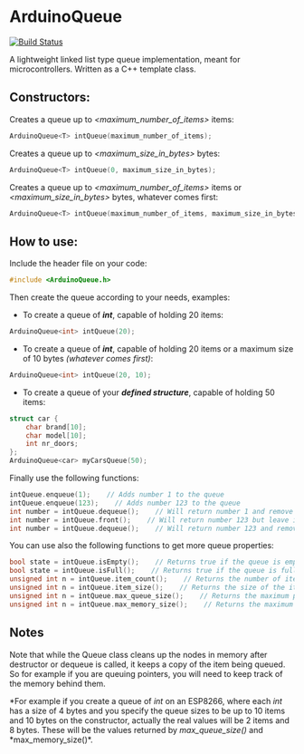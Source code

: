 # ArduinoQueue

[![Build Status](https://travis-ci.org/EinarArnason/ArduinoQueue.svg?branch=dev)](https://travis-ci.org/EinarArnason/ArduinoQueue)

A lightweight linked list type queue implementation, meant for microcontrollers.
Written as a C++ template class.

## Constructors:

Creates a queue up to _<maximum_number_of_items>_ items:

```C++
ArduinoQueue<T> intQueue(maximum_number_of_items);
```

Creates a queue up to _<maximum_size_in_bytes>_ bytes:

```C++
ArduinoQueue<T> intQueue(0, maximum_size_in_bytes);
```

Creates a queue up to _<maximum_number_of_items>_ items or _<maximum_size_in_bytes>_ bytes, whatever comes first:

```C++
ArduinoQueue<T> intQueue(maximum_number_of_items, maximum_size_in_bytes);
```

## How to use:

Include the header file on your code:

```C++
#include <ArduinoQueue.h>
```

Then create the queue according to your needs, examples:

- To create a queue of **_int_**, capable of holding 20 items:

```C++
ArduinoQueue<int> intQueue(20);
```

- To create a queue of **_int_**, capable of holding 20 items or a maximum size of 10 bytes _(whatever comes first)_:

```C++
ArduinoQueue<int> intQueue(20, 10);
```

- To create a queue of your **_defined structure_**, capable of holding 50 items:

```C++
struct car {
    char brand[10];
    char model[10];
    int nr_doors;
};
ArduinoQueue<car> myCarsQueue(50);
```

Finally use the following functions:

```C++
intQueue.enqueue(1);    // Adds number 1 to the queue
intQueue.enqueue(123);    // Adds number 123 to the queue
int number = intQueue.dequeue();    // Will return number 1 and remove it from the queue
int number = intQueue.front();    // Will return number 123 but leave it still in the queue
int number = intQueue.dequeue();    // Will return number 123 and remove it from the queue
```

You can use also the following functions to get more queue properties:

```C++
bool state = intQueue.isEmpty();    // Returns true if the queue is empty, false otherwise
bool state = intQueue.isFull();    // Returns true if the queue is full, false otherwise
unsigned int n = intQueue.item_count();    // Returns the number of items currently on the queue
unsigned int n = intQueue.item_size();    // Returns the size of the item being stored (bytes)
unsigned int n = intQueue.max_queue_size();    // Returns the maximum possible size of the queue (items)*
unsigned int n = intQueue.max_memory_size();    // Returns the maximum possible size of the queue (bytes)*
```

## Notes

Note that while the Queue class cleans up the nodes in memory after destructor or dequeue is called, it keeps a copy of the item being queued. So for example if you are queuing pointers, you will need to keep track of the memory behind them.

*For example if you create a queue of *int* on an ESP8266, where each *int* has a size of 4 bytes and you specify the queue sizes to be up to 10 items and 10 bytes on the constructor, actually the real values will be 2 items and 8 bytes. These will be the values returned by *max_queue_size()* and *max_memory_size()\*.
